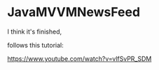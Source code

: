 # JavaMVVMNewsFeed

I think it's finished,

follows this tutorial:

https://www.youtube.com/watch?v=vlfSvPR_SDM
